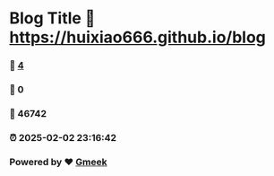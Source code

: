 # Blog Title :link: https://huixiao666.github.io/blog 
### :page_facing_up: [4](https://huixiao666.github.io/blog/tag.html) 
### :speech_balloon: 0 
### :hibiscus: 46742 
### :alarm_clock: 2025-02-02 23:16:42 
### Powered by :heart: [Gmeek](https://github.com/Meekdai/Gmeek)
